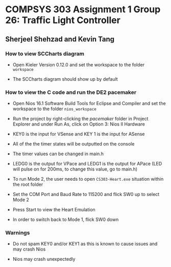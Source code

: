 # COMPSYS 303 Assignment 1 Group 26: Traffic Light Controller
## Sherjeel Shehzad and Kevin Tang

### How to view SCCharts diagram

* Open Kieler Version 0.12.0 and set the workspace to the folder `workspace`

* The SCCharts diagram should show up by default

### How to view the C code and run the DE2 pacemaker 

* Open Nios 16.1 Software Build Tools for Eclipse and Compiler and set the workspace to the folder `nios_workspace`

* Run the project by right-clicking the _pacemaker_ folder in Project Explorer and under Run As, click on Option 3: Nios II Hardware

* KEY0 is the input for VSense and KEY 1 is the input for ASense 

* All of the the timer states will be outputted on the console

* The timer values can be changed in main.h

* LEDG0 is the output for VPace and LEDG1 is the output for APace (LED will pulse on for 200ms, to change this value, go to main.h)

* To run Mode 2, the user needs to open `CS303-Heart.exe` situation within the root folder

* Set the COM Port and Baud Rate to 115200 and flick SW0 up to select Mode 2

* Press Start to view the Heart Emulation

* In order to switch back to Mode 1, flick SW0 down

### Warnings

* Do not spam KEY0 and/or KEY1 as this is known to cause issues and may crash Nios

* Nios may crash unexpectedly